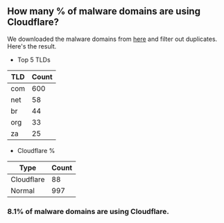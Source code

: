## How many % of malware domains are using Cloudflare?


We downloaded the malware domains from [here](https://urlhaus.abuse.ch) and filter out duplicates.
Here's the result.


[//]: # (start replacement)


- Top 5 TLDs

| TLD | Count |
| --- | --- |
| com | 600 |
| net | 58 |
| br | 44 |
| org | 33 |
| za | 25 |


- Cloudflare %

| Type | Count |
| --- | --- |
| Cloudflare | 88 |
| Normal | 997 |


### 8.1% of malware domains are using Cloudflare.